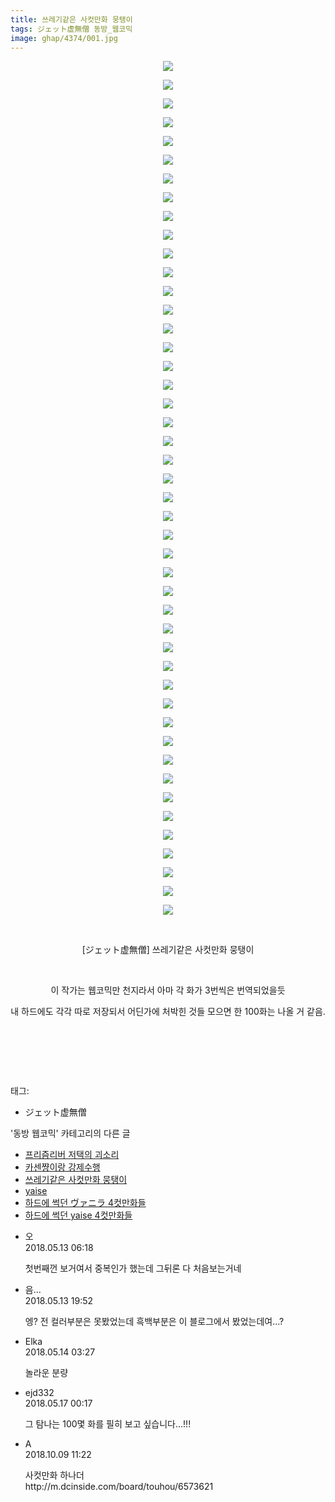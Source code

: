 ```yaml
---
title: 쓰레기같은 사컷만화 뭉탱이
tags: ジェット虚無僧 동방_웹코믹
image: ghap/4374/001.jpg
---
```

<div class="article">
<p style="text-align: center; clear: none; float: none;"><img src="{{ site.nasurl }}/ghap/4374/001.jpg"/></p>
<p style="text-align: center; clear: none; float: none;"><img src="{{ site.nasurl }}/ghap/4374/002.jpg"/></p>
<p style="text-align: center; clear: none; float: none;"><img src="{{ site.nasurl }}/ghap/4374/003.jpg"/></p>
<p style="text-align: center; clear: none; float: none;"><img src="{{ site.nasurl }}/ghap/4374/004.jpg"/></p>
<p style="text-align: center; clear: none; float: none;"><img src="{{ site.nasurl }}/ghap/4374/005.jpg"/></p>
<p style="text-align: center; clear: none; float: none;"><img src="{{ site.nasurl }}/ghap/4374/006.jpg"/></p>
<p style="text-align: center; clear: none; float: none;"><img src="{{ site.nasurl }}/ghap/4374/007.jpg"/></p>
<p style="text-align: center; clear: none; float: none;"><img src="{{ site.nasurl }}/ghap/4374/008.jpg"/></p>
<p style="text-align: center; clear: none; float: none;"><img src="{{ site.nasurl }}/ghap/4374/009.jpg"/></p>
<p style="text-align: center; clear: none; float: none;"><img src="{{ site.nasurl }}/ghap/4374/010.jpg"/></p>
<p style="text-align: center; clear: none; float: none;"><img src="{{ site.nasurl }}/ghap/4374/011.jpg"/></p>
<p style="text-align: center; clear: none; float: none;"><img src="{{ site.nasurl }}/ghap/4374/012.jpg"/></p>
<p style="text-align: center; clear: none; float: none;"><img src="{{ site.nasurl }}/ghap/4374/013.jpg"/></p>
<p style="text-align: center; clear: none; float: none;"><img src="{{ site.nasurl }}/ghap/4374/014.jpg"/></p>
<p style="text-align: center; clear: none; float: none;"><img src="{{ site.nasurl }}/ghap/4374/015.jpg"/></p>
<p style="text-align: center; clear: none; float: none;"><img src="{{ site.nasurl }}/ghap/4374/016.jpg"/></p>
<p style="text-align: center; clear: none; float: none;"><img src="{{ site.nasurl }}/ghap/4374/017.jpg"/></p>
<p style="text-align: center; clear: none; float: none;"><img src="{{ site.nasurl }}/ghap/4374/018.jpg"/></p>
<p style="text-align: center; clear: none; float: none;"><img src="{{ site.nasurl }}/ghap/4374/019.jpg"/></p>
<p style="text-align: center; clear: none; float: none;"><img src="{{ site.nasurl }}/ghap/4374/020.jpg"/></p>
<p style="text-align: center; clear: none; float: none;"><img src="{{ site.nasurl }}/ghap/4374/021.jpg"/></p>
<p style="text-align: center; clear: none; float: none;"><img src="{{ site.nasurl }}/ghap/4374/022.jpg"/></p>
<p style="text-align: center; clear: none; float: none;"><img src="{{ site.nasurl }}/ghap/4374/023.jpg"/></p>
<p style="text-align: center; clear: none; float: none;"><img src="{{ site.nasurl }}/ghap/4374/024.jpg"/></p>
<p style="text-align: center; clear: none; float: none;"><img src="{{ site.nasurl }}/ghap/4374/025.jpg"/></p>
<p style="text-align: center; clear: none; float: none;"><img src="{{ site.nasurl }}/ghap/4374/026.jpg"/></p>
<p style="text-align: center; clear: none; float: none;"><img src="{{ site.nasurl }}/ghap/4374/027.jpg"/></p>
<p style="text-align: center; clear: none; float: none;"><img src="{{ site.nasurl }}/ghap/4374/028.jpg"/></p>
<p style="text-align: center; clear: none; float: none;"><img src="{{ site.nasurl }}/ghap/4374/029.jpg"/></p>
<p style="text-align: center; clear: none; float: none;"><img src="{{ site.nasurl }}/ghap/4374/030.jpg"/></p>
<p style="text-align: center; clear: none; float: none;"><img src="{{ site.nasurl }}/ghap/4374/031.jpg"/></p>
<p style="text-align: center; clear: none; float: none;"><img src="{{ site.nasurl }}/ghap/4374/032.jpg"/></p>
<p style="text-align: center; clear: none; float: none;"><img src="{{ site.nasurl }}/ghap/4374/033.jpg"/></p>
<p style="text-align: center; clear: none; float: none;"><img src="{{ site.nasurl }}/ghap/4374/034.jpg"/></p>
<p style="text-align: center; clear: none; float: none;"><img src="{{ site.nasurl }}/ghap/4374/035.jpg"/></p>
<p style="text-align: center; clear: none; float: none;"><img src="{{ site.nasurl }}/ghap/4374/036.jpg"/></p>
<p style="text-align: center; clear: none; float: none;"><img src="{{ site.nasurl }}/ghap/4374/037.jpg"/></p>
<p style="text-align: center; clear: none; float: none;"><img src="{{ site.nasurl }}/ghap/4374/038.jpg"/></p>
<p style="text-align: center; clear: none; float: none;"><img src="{{ site.nasurl }}/ghap/4374/039.jpg"/></p>
<p style="text-align: center; clear: none; float: none;"><img src="{{ site.nasurl }}/ghap/4374/040.jpg"/></p>
<p style="text-align: center; clear: none; float: none;"><img src="{{ site.nasurl }}/ghap/4374/041.jpg"/></p>
<p style="text-align: center; clear: none; float: none;"><img src="{{ site.nasurl }}/ghap/4374/042.jpg"/></p>
<p style="text-align: center; clear: none; float: none;"><img src="{{ site.nasurl }}/ghap/4374/043.jpg"/></p>
<p style="text-align: center; clear: none; float: none;"><img src="{{ site.nasurl }}/ghap/4374/044.jpg"/></p>
<p style="text-align: center; clear: none; float: none;"><img src="{{ site.nasurl }}/ghap/4374/045.jpg"/></p>
<p style="text-align: center; clear: none; float: none;"><img src="{{ site.nasurl }}/ghap/4374/046.jpg"/></p>
<p style="text-align: center; clear: none; float: none;"><br/></p>
<p style="text-align: center; clear: none; float: none;">[ジェット虚無僧] 쓰레기같은 사컷만화 뭉탱이</p>
<p style="text-align: center; clear: none; float: none;"><br/></p>
<p style="text-align: center; clear: none; float: none;">이 작가는 웹코믹만 천지라서 아마 각 화가 3번씩은 번역되었을듯</p>
<p style="text-align: center; clear: none; float: none;">내 하드에도 각각 따로 저장되서 어딘가에 처박힌 것들 모으면 한 100화는 나올 거 같음.</p>
<p style="text-align: center; clear: none; float: none;"><br/></p>
<p style="text-align: center; clear: none; float: none;"><br/></p>
<p><br/></p>
</div><div class="tagTrail">
<p>태그: </p>
<ul>
<li>ジェット虚無僧</li>
</ul>
</div><div class="another">
<p>'동방 웹코믹' 카테고리의 다른 글</p>
<ul>
<li><a href="/2018-05-23-ghap_4381">프리즘리버 저택의 괴소리</a></li>
<li><a href="/2018-05-13-ghap_4286">카센쨩이랑 강제수행</a></li>
<li><a href="/2018-05-13-ghap_4374">쓰레기같은 사컷만화 뭉탱이</a></li>
<li><a href="/2018-05-13-ghap_4372">yaise</a></li>
<li><a href="/2018-05-12-ghap_4363">하드에 썩던 ヴァニラ 4컷만화들</a></li>
<li><a href="/2018-05-12-ghap_4362">하드에 썩던 yaise 4컷만화들</a></li>
</ul>
</div><div class="cb_module cb_fluid">
<div class="cb_wrt cb_profile">
<div class="comment">
<ul>
<li class="cb_thumb_off" id="comment15254917">
<div class="cb_comment_area">
<div class="cb_info_area">
<div class="cb_section">
<span class="cb_nick_name">오</span>
</div>
<div class="cb_section">
<span class="cb_date">2018.05.13 06:18 </span>
</div>
</div>
<div class="cb_dsc_comment">
<p class="cb_dsc">
											첫번째껀 보거여서 중복인가 했는데 그뒤론 다 처음보는거네
										</p>
</div>
</div></li>
<li class="cb_thumb_off" id="comment15255130">
<div class="cb_comment_area">
<div class="cb_info_area">
<div class="cb_section">
<span class="cb_nick_name">음...</span>
</div>
<div class="cb_section">
<span class="cb_date">2018.05.13 19:52 </span>
</div>
</div>
<div class="cb_dsc_comment">
<p class="cb_dsc">
											엥? 전 컬러부분은 못봤었는데 흑백부분은 이 블로그에서 봤었는데여...?
										</p>
</div>
</div></li>
<li class="cb_thumb_off" id="comment15255285">
<div class="cb_comment_area">
<div class="cb_info_area">
<div class="cb_section">
<span class="cb_nick_name">Elka</span>
</div>
<div class="cb_section">
<span class="cb_date">2018.05.14 03:27 </span>
</div>
</div>
<div class="cb_dsc_comment">
<p class="cb_dsc">
											놀라운 분량
										</p>
</div>
</div></li>
<li class="cb_thumb_off" id="comment15257478">
<div class="cb_comment_area">
<div class="cb_info_area">
<div class="cb_section">
<span class="cb_nick_name">ejd332</span>
</div>
<div class="cb_section">
<span class="cb_date">2018.05.17 00:17 </span>
</div>
</div>
<div class="cb_dsc_comment">
<p class="cb_dsc">
											그 탐나는 100몇 화를 필히 보고 싶습니다...!!!
										</p>
</div>
</div></li>
<li class="cb_thumb_off" id="comment15349524">
<div class="cb_comment_area">
<div class="cb_info_area">
<div class="cb_section">
<span class="cb_nick_name">A</span>
</div>
<div class="cb_section">
<span class="cb_date">2018.10.09 11:22 </span>
</div>
</div>
<div class="cb_dsc_comment">
<p class="cb_dsc">
											사컷만화 하나더<br/>
http://m.dcinside.com/board/touhou/6573621
										</p>
</div>
</div></li>
</ul>
</div>
</div><!-- commentList close -->
</div>